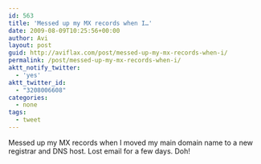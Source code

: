 ```yaml
---
id: 563
title: 'Messed up my MX records when I…'
date: 2009-08-09T10:25:56+00:00
author: Avi
layout: post
guid: http://aviflax.com/post/messed-up-my-mx-records-when-i/
permalink: /post/messed-up-my-mx-records-when-i/
aktt_notify_twitter:
  - 'yes'
aktt_twitter_id:
  - "3208006608"
categories:
  - none
tags:
  - tweet
---
```

Messed up my MX records when I moved my main domain name to a new registrar and DNS host. Lost email for a few days. Doh!